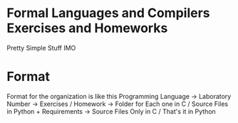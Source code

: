 # Formal Languages and Compilers Exercises and Homeworks
Pretty Simple Stuff IMO

# Format
Format for the organization is like this
Programming Language -> Laboratory Number -> Exercises / Homework -> Folder for Each one in C / Source Files in Python + Requirements -> Source Files Only in C / That's it in Python
